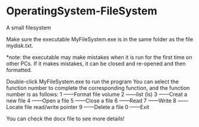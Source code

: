 # OperatingSystem-FileSystem
A small filesystem

Make sure the executable MyFileSystem.exe is in the same folder as the file mydisk.txt.

*note: the executable may make mistakes when it is run for the first time on other PCs. 
If it makes mistakes, it can be closed and re-opened and then formatted.

Double-click MyFileSystem.exe to run the program
You can select the function number to complete the corresponding function, and the function number is as follows:
1 ——Format file volume
2 ——list (ls)
3 ——Creat a new file
4 ——Open a file
5 ——Close a file
6 ——Read
7 ——Write
8 ——Locate file read/write pointer
9 ——Delete a file
0 ——Exit 

You can check the docx file to see more details!
